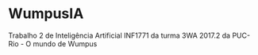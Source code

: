 # WumpusIA
Trabalho 2 de Inteligência Artificial INF1771 da turma 3WA 2017.2 da PUC-Rio - O mundo de Wumpus

